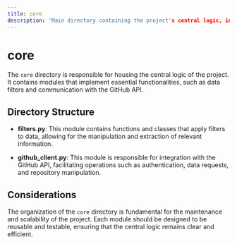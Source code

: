 ```yaml
---
title: core
description: 'Main directory containing the project's central logic, including filters and GitHub integration.'
---
```


# core

The `core` directory is responsible for housing the central logic of the project. It contains modules that implement essential functionalities, such as data filters and communication with the GitHub API.

## Directory Structure

- **filters.py**: This module contains functions and classes that apply filters to data, allowing for the manipulation and extraction of relevant information.
  
- **github_client.py**: This module is responsible for integration with the GitHub API, facilitating operations such as authentication, data requests, and repository manipulation.

## Considerations

The organization of the `core` directory is fundamental for the maintenance and scalability of the project. Each module should be designed to be reusable and testable, ensuring that the central logic remains clear and efficient.